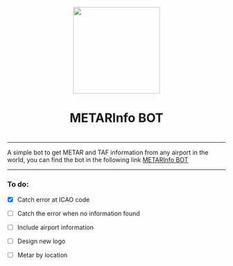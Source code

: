 
<div align="center"><img width="200" height="200" src="https://ivaobot.a2hosted.com/images/icon_metarbot.png">
<h1>METARInfo BOT<h1>
</div>

---

A simple bot to get METAR and TAF information from any airport in the world, you can find the bot in the following link [METARInfo BOT](http://t.me/MetarInfo_bot)

---

### To do:

- [X] Catch error at ICAO code

- [ ] Catch the error when no information found 

- [ ] Include airport information

- [ ] Design new logo 

- [ ] Metar by location